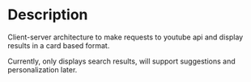 # Description

Client-server architecture to make requests to youtube api and display results in a card based format. 

Currently, only displays search results, will support suggestions and personalization later.